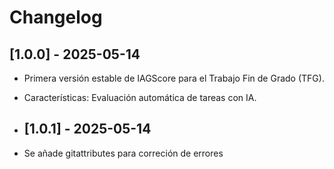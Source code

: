 # Changelog
## [1.0.0] - 2025-05-14
- Primera versión estable de IAGScore para el Trabajo Fin de Grado (TFG).
- Características: Evaluación automática de tareas con IA.

- ## [1.0.1] - 2025-05-14
- Se añade gitattributes para correción de errores
